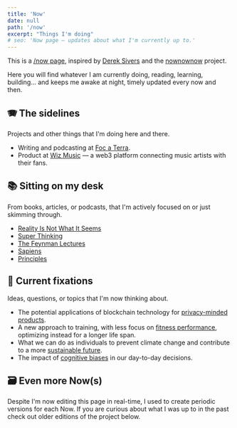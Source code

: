 ```yaml
---
title: 'Now'
date: null
path: '/now'
excerpt: "Things I'm doing"
# seo: 'Now page — updates about what I'm currently up to.'
---
```


This is a [/now page](https://nownownow.com/p/YAnl), inspired by [Derek Sivers](https://sivers.org) and the [nownownow](https://nownownow.com) project.

Here you will find whatever I am currently doing, reading, learning, building... and keeps me awake at night, timely updated every now and then.

## 🪗 The sidelines

Projects and other things that I'm doing here and there.

- Writing and podcasting at [Foc a Terra](https://rss.com/podcasts/focaterra/612160/).
- Product at [Wiz Music](https://www.wizmusic.io/en) — a web3 platform connecting music artists with their fans.

## 📚 Sitting on my desk

From books, articles, or podcasts, that I'm actively focused on or just skimming through.

- [Reality Is Not What It Seems](https://www.amazon.com/dp/0141983213)
- [Super Thinking](/blog/2021/super-thinking)
- [The Feynman Lectures](https://www.feynmanlectures.caltech.edu)
- [Sapiens](/blog/2021/sapiens)
- [Principles](/blog/2021/principles)

## 🤩 Current fixations

Ideas, questions, or topics that I'm now thinking about.

- The potential applications of blockchain technology for [privacy-minded products](/tags/privacy).
- A new approach to training, with less focus on [fitness performance](/tags/sub3), optimizing instead for a longer life span.
- What we can do as individuals to prevent climate change and contribute to a more [sustainable future](/tags/minimalism).
- The impact of [cognitive biases](/tags/psychology) in our day-to-day decisions.

## 🗃 Even more Now(s)

Despite I'm now editing this page in real-time, I used to create periodic versions for each Now. If you are curious about what I was up to in the past check out older editions of the project below.
